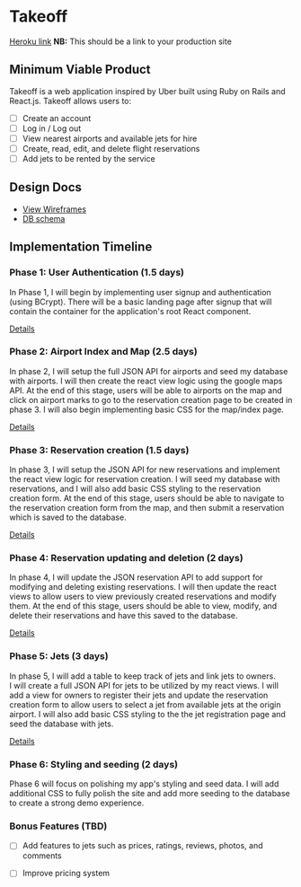 # Takeoff

[Heroku link][heroku] **NB:** This should be a link to your production site

[heroku]: http://www.flytakeoff.xyz/

## Minimum Viable Product

Takeoff is a web application inspired by Uber built using Ruby on Rails
and React.js. Takeoff allows users to:

<!-- This is a Markdown checklist. Use it to keep track of your progress! -->

- [ ] Create an account
- [ ] Log in / Log out
- [ ] View nearest airports and available jets for hire
- [ ] Create, read, edit, and delete flight reservations
- [ ] Add jets to be rented by the service

## Design Docs
* [View Wireframes][view]
* [DB schema][schema]

[view]: ./docs/views.md
[schema]: ./docs/schema.md

## Implementation Timeline


### Phase 1: User Authentication (1.5 days)

In Phase 1, I will begin by implementing user signup and authentication (using
BCrypt). There will be a basic landing page after signup that will contain the
container for the application's root React component.

[Details][phase-one]

### Phase 2: Airport Index and Map (2.5 days)

In phase 2, I will setup the full JSON API for airports and seed my database
with airports.  I will then create
the react view logic using the google maps API.  At the end of this stage, users
will be able to airports on the map and click on airport marks to go to the
reservation creation page to be created in phase 3.  I will also begin
implementing basic CSS for the map/index page.

[Details][phase-two]

### Phase 3:  Reservation creation (1.5 days)

In phase 3, I will setup the JSON API for new reservations and implement the
react view logic for reservation creation.  I will seed my database with
reservations, and I will also add basic CSS styling to
the reservation creation form.  At the end of this stage, users should be able
to navigate to the reservation creation form from the map, and then submit a
reservation which is saved to the database.

[Details][phase-three]

### Phase 4:  Reservation updating and deletion (2 days)

In phase 4, I will update the JSON reservation API to add support for modifying
and deleting existing reservations.  I will then update the react views to
allow users to view previously created reservations and modify them.  At the
end of this stage, users should be able to view, modify, and delete their
reservations and have this saved to the database.

[Details][phase-four]

### Phase 5: Jets (3 days)

In phase 5, I will add a table to keep track of jets and link jets to owners.  
I will create a full JSON API for jets to be utilized by my react views.  I will
add a view for owners to register their jets and update the reservation creation
form to allow users to select a jet from available jets at the origin airport. I
will also add basic CSS styling to the the jet registration page and seed the
database with jets.

[Details][phase-five]

### Phase 6: Styling and seeding (2 days)

Phase 6 will focus on polishing my app's styling and seed data. I will add
additional CSS to fully polish the site and add more seeding to the database
to create a strong demo experience.


### Bonus Features (TBD)
- [ ] Add features to jets such as prices, ratings, reviews, photos, and comments
- [ ] Improve pricing system


[phase-one]: ./docs/phases/phase1.md
[phase-two]: ./docs/phases/phase2.md
[phase-three]: ./docs/phases/phase3.md
[phase-four]: ./docs/phases/phase4.md
[phase-five]: ./docs/phases/phase5.md
